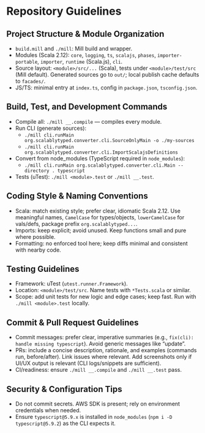 # Repository Guidelines

## Project Structure & Module Organization
- `build.mill` and `./mill`: Mill build and wrapper.
- Modules (Scala 2.12): `core`, `logging`, `ts`, `scalajs`, `phases`, ``importer-portable``, `importer`, `runtime` (Scala.js), `cli`.
- Source layout: `<module>/src/...` (Scala), tests under `<module>/test/src` (Mill default). Generated sources go to `out/`; local publish cache defaults to `facades/`.
- JS/TS: minimal entry at `index.ts`, config in `package.json`, `tsconfig.json`.

## Build, Test, and Development Commands
- Compile all: `./mill __.compile` — compiles every module.
- Run CLI (generate sources):
  - `./mill cli.runMain org.scalablytyped.converter.cli.SourceOnlyMain -o ./my-sources`
  - `./mill cli.runMain org.scalablytyped.converter.cli.ImportScalajsDefinitions`
- Convert from node_modules (TypeScript required in `node_modules`):
  - `./mill cli.runMain org.scalablytyped.converter.cli.Main --directory . typescript`
- Tests (uTest): `./mill <module>.test` or `./mill __.test`.

## Coding Style & Naming Conventions
- Scala: match existing style; prefer clear, idiomatic Scala 2.12. Use meaningful names, `CamelCase` for types/objects, `lowerCamelCase` for vals/defs, package prefix `org.scalablytyped...`.
- Imports: keep explicit; avoid unused. Keep functions small and pure where possible.
- Formatting: no enforced tool here; keep diffs minimal and consistent with nearby code.

## Testing Guidelines
- Framework: uTest (`utest.runner.Framework`).
- Location: `<module>/test/src`. Name tests with `*Tests.scala` or similar.
- Scope: add unit tests for new logic and edge cases; keep fast. Run with `./mill <module>.test` locally.

## Commit & Pull Request Guidelines
- Commit messages: prefer clear, imperative summaries (e.g., `fix(cli): handle missing typescript`). Avoid generic messages like “update”.
- PRs: include a concise description, rationale, and examples (commands run, before/after). Link issues where relevant. Add screenshots only if UI/UX output is relevant (CLI logs/snippets are sufficient).
- CI/readiness: ensure `./mill __.compile` and `./mill __.test` pass.

## Security & Configuration Tips
- Do not commit secrets. AWS SDK is present; rely on environment credentials when needed.
- Ensure `typescript@5.9.x` is installed in `node_modules` (`npm i -D typescript@5.9.2`) as the CLI expects it.
